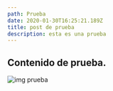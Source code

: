 ```yaml
---
path: Prueba
date: 2020-01-30T16:25:21.189Z
title: post de prueba
description: esta es una prueba
---
```

## Contenido de prueba.



![img prueba](assets/sx3r8i8.png "Imagen de prueba")

